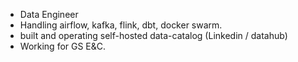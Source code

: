 - Data Engineer
- Handling airflow, kafka, flink, dbt, docker swarm.
- built and operating self-hosted data-catalog (Linkedin / datahub)
- Working for GS E&C.

<!---
kdongho/kdongho is a ✨ special ✨ repository because its `README.md` (this file) appears on your GitHub profile.
You can click the Preview link to take a look at your changes.
--->
